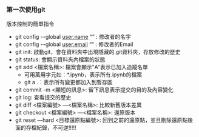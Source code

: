 ### 第一次使用git

版本控制的簡單指令
- git config --global [user.name](http://user.name) “<name>” : 修改者的名字
- git config --global [user.email](http://user.email) “<Email>” : 修改者的Email
- git init: 啟動git，會在資料夾中出現隱藏的.git資料夾，存放修改的歷史
- git status: 會顯示資料夾內檔案的狀態
- git add <檔案名稱>: 檔案會顯示"A"表示已加入追蹤名單
    - 可用萬用字元如：*.ipynb，表示所有.ipynb的檔案
    - git a .：表示所有變更都加入到暫存區
- git commit -m <顯短的訊息>: 留下訊息表示提交的目的及內容變化
- git log: 查看提交的歷史
- git diff <檔案編號> —<檔案名稱>: 比較新舊版本差異
- git checkout <檔案編號> —<檔案名稱>: 還原版本
- git reset —hard <目標還原點編號>: 回到之前的還原點，並且刪除還原點後面的存檔紀錄，不可逆!!!!!
